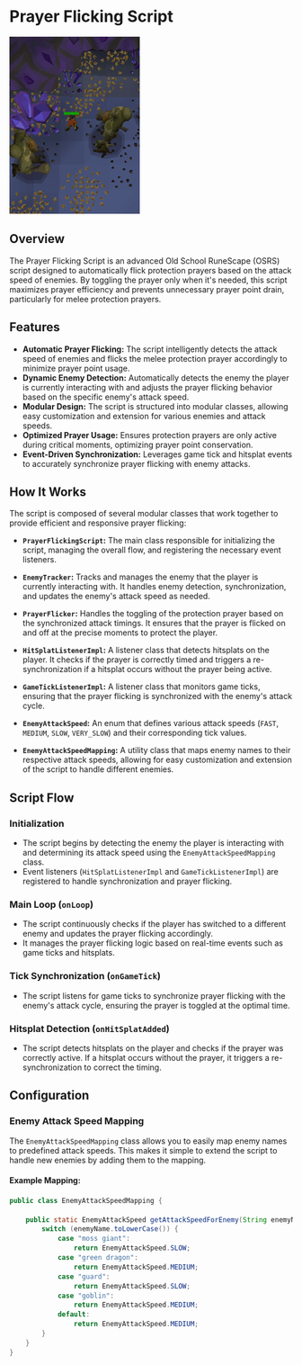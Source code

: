# Prayer Flicking Script

![Prayer Flicking Demo](src/media/PrayFlickDemo.gif)

## Overview

The Prayer Flicking Script is an advanced Old School RuneScape (OSRS) script designed to automatically flick protection prayers based on the attack speed of enemies. By toggling the prayer only when it's needed, this script maximizes prayer efficiency and prevents unnecessary prayer point drain, particularly for melee protection prayers.

## Features

- **Automatic Prayer Flicking:** The script intelligently detects the attack speed of enemies and flicks the melee protection prayer accordingly to minimize prayer point usage.
- **Dynamic Enemy Detection:** Automatically detects the enemy the player is currently interacting with and adjusts the prayer flicking behavior based on the specific enemy's attack speed.
- **Modular Design:** The script is structured into modular classes, allowing easy customization and extension for various enemies and attack speeds.
- **Optimized Prayer Usage:** Ensures protection prayers are only active during critical moments, optimizing prayer point conservation.
- **Event-Driven Synchronization:** Leverages game tick and hitsplat events to accurately synchronize prayer flicking with enemy attacks.

## How It Works

The script is composed of several modular classes that work together to provide efficient and responsive prayer flicking:

- **`PrayerFlickingScript`:** The main class responsible for initializing the script, managing the overall flow, and registering the necessary event listeners.
  
- **`EnemyTracker`:** Tracks and manages the enemy that the player is currently interacting with. It handles enemy detection, synchronization, and updates the enemy's attack speed as needed.
  
- **`PrayerFlicker`:** Handles the toggling of the protection prayer based on the synchronized attack timings. It ensures that the prayer is flicked on and off at the precise moments to protect the player.
  
- **`HitSplatListenerImpl`:** A listener class that detects hitsplats on the player. It checks if the prayer is correctly timed and triggers a re-synchronization if a hitsplat occurs without the prayer being active.
  
- **`GameTickListenerImpl`:** A listener class that monitors game ticks, ensuring that the prayer flicking is synchronized with the enemy's attack cycle.

- **`EnemyAttackSpeed`:** An enum that defines various attack speeds (`FAST`, `MEDIUM`, `SLOW`, `VERY_SLOW`) and their corresponding tick values.

- **`EnemyAttackSpeedMapping`:** A utility class that maps enemy names to their respective attack speeds, allowing for easy customization and extension of the script to handle different enemies.

## Script Flow

### Initialization

- The script begins by detecting the enemy the player is interacting with and determining its attack speed using the `EnemyAttackSpeedMapping` class.
- Event listeners (`HitSplatListenerImpl` and `GameTickListenerImpl`) are registered to handle synchronization and prayer flicking.

### Main Loop (`onLoop`)

- The script continuously checks if the player has switched to a different enemy and updates the prayer flicking accordingly.
- It manages the prayer flicking logic based on real-time events such as game ticks and hitsplats.

### Tick Synchronization (`onGameTick`)

- The script listens for game ticks to synchronize prayer flicking with the enemy's attack cycle, ensuring the prayer is toggled at the optimal time.

### Hitsplat Detection (`onHitSplatAdded`)

- The script detects hitsplats on the player and checks if the prayer was correctly active. If a hitsplat occurs without the prayer, it triggers a re-synchronization to correct the timing.

## Configuration

### Enemy Attack Speed Mapping

The `EnemyAttackSpeedMapping` class allows you to easily map enemy names to predefined attack speeds. This makes it simple to extend the script to handle new enemies by adding them to the mapping.

#### Example Mapping:

```java
public class EnemyAttackSpeedMapping {

    public static EnemyAttackSpeed getAttackSpeedForEnemy(String enemyName) {
        switch (enemyName.toLowerCase()) {
            case "moss giant":
                return EnemyAttackSpeed.SLOW;
            case "green dragon":
                return EnemyAttackSpeed.MEDIUM;
            case "guard":
                return EnemyAttackSpeed.SLOW;
            case "goblin":
                return EnemyAttackSpeed.MEDIUM;
            default:
                return EnemyAttackSpeed.MEDIUM;
        }
    }
}
